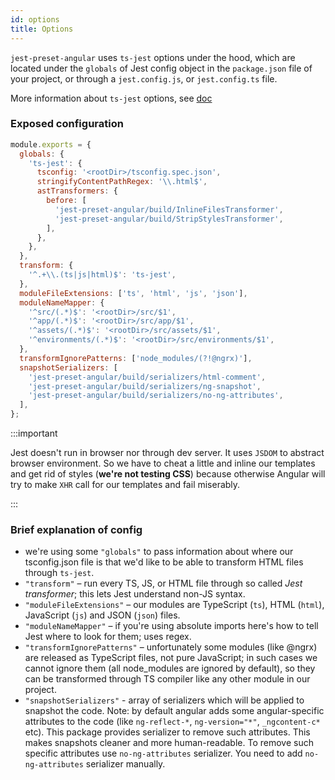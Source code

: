 ```yaml
---
id: options
title: Options
---
```


`jest-preset-angular` uses `ts-jest` options under the hood, which are located under the `globals` of Jest config object
in the `package.json` file of your project, or through a `jest.config.js`, or `jest.config.ts` file.

More information about `ts-jest` options, see [doc](https://kulshekhar.github.io/ts-jest/docs/getting-started/options)

### Exposed configuration

```js
module.exports = {
  globals: {
    'ts-jest': {
      tsconfig: '<rootDir>/tsconfig.spec.json',
      stringifyContentPathRegex: '\\.html$',
      astTransformers: {
        before: [
          'jest-preset-angular/build/InlineFilesTransformer',
          'jest-preset-angular/build/StripStylesTransformer',
        ],
      },
    },
  },
  transform: {
    '^.+\\.(ts|js|html)$': 'ts-jest',
  },
  moduleFileExtensions: ['ts', 'html', 'js', 'json'],
  moduleNameMapper: {
    '^src/(.*)$': '<rootDir>/src/$1',
    '^app/(.*)$': '<rootDir>/src/app/$1',
    '^assets/(.*)$': '<rootDir>/src/assets/$1',
    '^environments/(.*)$': '<rootDir>/src/environments/$1',
  },
  transformIgnorePatterns: ['node_modules/(?!@ngrx)'],
  snapshotSerializers: [
    'jest-preset-angular/build/serializers/html-comment',
    'jest-preset-angular/build/serializers/ng-snapshot',
    'jest-preset-angular/build/serializers/no-ng-attributes',
  ],
};
```

:::important

Jest doesn't run in browser nor through dev server. It uses `JSDOM` to abstract browser environment. So we have to cheat
a little and inline our templates and get rid of styles (**we're not testing CSS**) because otherwise Angular will try
to make `XHR` call for our templates and fail miserably.

:::

### Brief explanation of config

- we're using some `"globals"` to pass information about where our tsconfig.json file is that we'd like to be able to transform HTML files through `ts-jest`.
- `"transform"` – run every TS, JS, or HTML file through so called _Jest transformer_; this lets Jest understand non-JS syntax.
- `"moduleFileExtensions"` – our modules are TypeScript (`ts`), HTML (`html`), JavaScript (`js`) and JSON (`json`) files.
- `"moduleNameMapper"` – if you're using absolute imports here's how to tell Jest where to look for them; uses regex.
- `"transformIgnorePatterns"` – unfortunately some modules (like @ngrx) are released as TypeScript files, not pure JavaScript;
  in such cases we cannot ignore them (all node_modules are ignored by default), so they can be transformed through TS compiler
  like any other module in our project.
- `"snapshotSerializers"` - array of serializers which will be applied to snapshot the code. Note: by default angular adds
  some angular-specific attributes to the code (like `ng-reflect-*`, `ng-version="*"`, `_ngcontent-c*` etc).
  This package provides serializer to remove such attributes. This makes snapshots cleaner and more human-readable.
  To remove such specific attributes use `no-ng-attributes` serializer. You need to add `no-ng-attributes` serializer manually.

